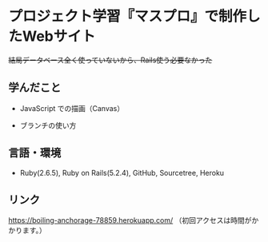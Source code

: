 # プロジェクト学習『マスプロ』で制作したWebサイト

~~結局データベース全く使っていないから、Rails使う必要なかった~~

## 学んだこと
* JavaScript での描画（Canvas）

* ブランチの使い方

## 言語・環境
* Ruby(2.6.5), Ruby on Rails(5.2.4), GitHub, Sourcetree, Heroku

## リンク
https://boiling-anchorage-78859.herokuapp.com/
（初回アクセスは時間がかかります。）
